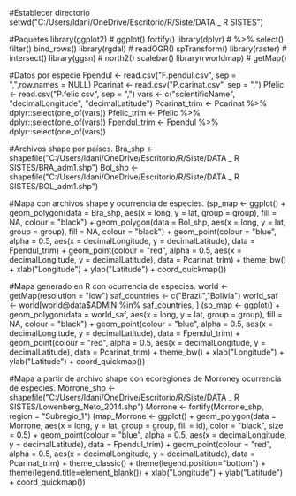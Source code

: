 #Establecer directorio
setwd("C:/Users/ldani/OneDrive/Escritorio/R/Siste/DATA _ R SISTES")

#Paquetes
library(ggplot2)  # ggplot() fortify()
library(dplyr)  # %>% select() filter() bind_rows()
library(rgdal)  # readOGR() spTransform()
library(raster)  # intersect()
library(ggsn)  # north2() scalebar()
library(rworldmap)  # getMap()

#Datos por especie
Fpendul <- read.csv("F.pendul.csv", sep = ",",row.names = NULL)
Pcarinat <- read.csv("P.carinat.csv", sep = ",")
Pfelic <- read.csv("P.felic.csv", sep = ",")
vars <- c("scientificName", "decimalLongitude",
          "decimalLatitude")
Pcarinat_trim <- Pcarinat %>% dplyr::select(one_of(vars))
Pfelic_trim <- Pfelic %>% dplyr::select(one_of(vars))
Fpendul_trim <- Fpendul %>% dplyr::select(one_of(vars))

#Archivos shape por países. 
Bra_shp <- shapefile("C:/Users/ldani/OneDrive/Escritorio/R/Siste/DATA _ R SISTES/BRA_adm1.shp")
Bol_shp <- shapefile("C:/Users/ldani/OneDrive/Escritorio/R/Siste/DATA _ R SISTES/BOL_adm1.shp")


#Mapa con archivos shape y ocurrencia de especies. 
(sp_map <- ggplot() + 
    geom_polygon(data = Bra_shp,
                 aes(x = long, y = lat, group = group),
                 fill = NA, colour = "black") +
    geom_polygon(data = Bol_shp,
                     aes(x = long, y = lat, group = group),
                     fill = NA, colour = "black") +
    geom_point(colour = "blue", alpha = 0.5,
               aes(x = decimalLongitude, y = decimalLatitude),
               data = Fpendul_trim) +
    geom_point(colour = "red", alpha = 0.5,
                   aes(x = decimalLongitude, y = decimalLatitude),
                   data = Pcarinat_trim) +
    theme_bw() +
    xlab("Longitude") +
    ylab("Latitude") + 
    coord_quickmap())

#Mapa generado en R con ocurrencia de especies.
world <- getMap(resolution = "low")
saf_countries <- c("Brazil","Bolivia")
world_saf <- world[world@data$ADMIN %in% saf_countries, ]
(sp_map <- ggplot() + 
        geom_polygon(data = world_saf,
                     aes(x = long, y = lat, group = group),
                     fill = NA, colour = "black") + 
        geom_point(colour = "blue", alpha = 0.5,
                   aes(x = decimalLongitude, y = decimalLatitude),
                   data = Fpendul_trim) +
        geom_point(colour = "red", alpha = 0.5,
                   aes(x = decimalLongitude, y = decimalLatitude),
                   data = Pcarinat_trim) +
        theme_bw() +
        xlab("Longitude") +
        ylab("Latitude") + 
        coord_quickmap())


#Mapa a partir de archivo shape con ecoregiones de Morroney ocurrencia de especies.
Morrone_shp <- shapefile("C:/Users/ldani/OneDrive/Escritorio/R/Siste/DATA _ R SISTES/Lowenberg_Neto_2014.shp")
Morrone <- fortify(Morrone_shp, region = "Subregio_1")
(map_Morrone <- ggplot() +
        geom_polygon(data = Morrone,
                     aes(x = long, y = lat, group = group, fill = id),
                     color = "black", size = 0.5) +
        geom_point(colour = "blue", alpha = 0.5,
                   aes(x = decimalLongitude, y = decimalLatitude),
                   data = Fpendul_trim) +
        geom_point(colour = "red", alpha = 0.5,
                   aes(x = decimalLongitude, y = decimalLatitude),
                   data = Pcarinat_trim) +
        theme_classic() +
        theme(legend.position="bottom") +
        theme(legend.title=element_blank()) + 
        xlab("Longitude") +
        ylab("Latitude") + 
        coord_quickmap())
